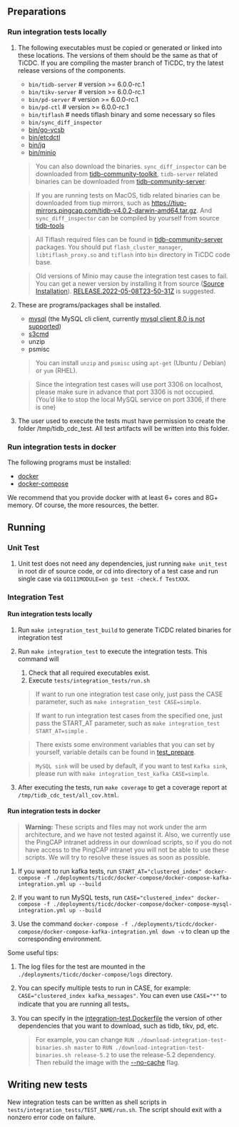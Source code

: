 ## Preparations

### Run integration tests locally

1. The following executables must be copied or generated or linked into these locations. The versions of them should be 
   the same as that of TiCDC. If you are compiling the master branch of TiCDC, try the latest release versions of the 
   components.

   * `bin/tidb-server` # version >= 6.0.0-rc.1
   * `bin/tikv-server` # version >= 6.0.0-rc.1
   * `bin/pd-server`   # version >= 6.0.0-rc.1
   * `bin/pd-ctl`      # version >= 6.0.0-rc.1
   * `bin/tiflash`     # needs tiflash binary and some necessary so files
   * `bin/sync_diff_inspector`
   * [bin/go-ycsb](https://github.com/pingcap/go-ycsb)
   * [bin/etcdctl](https://github.com/etcd-io/etcd/tree/master/etcdctl)
   * [bin/jq](https://stedolan.github.io/jq/)
   * [bin/minio](https://github.com/minio/minio)

   > You can also download the binaries. `sync_diff_inspector` can be downloaded 
   > from [tidb-community-toolkit](https://download.pingcap.org/tidb-community-toolkit-v6.0.0-linux-amd64.tar.gz), 
   > `tidb-server` related binaries can be downloaded 
   > from [tidb-community-server](https://download.pingcap.org/tidb-community-server-v6.0.0-linux-amd64.tar.gz):

   > If you are running tests on MacOS, tidb related binaries can be downloaded from tiup mirrors, such as 
   > https://tiup-mirrors.pingcap.com/tidb-v4.0.2-darwin-amd64.tar.gz. And `sync_diff_inspector` can be compiled by 
   > yourself from source [tidb-tools](https://github.com/pingcap/tidb-tools)
   
   > All Tiflash required files can be found in 
   > [tidb-community-server](https://download.pingcap.org/tidb-community-server-v6.0.0-linux-amd64.tar.gz) packages. 
   > You should put `flash_cluster_manager`, `libtiflash_proxy.so` and `tiflash` into `bin` directory in TiCDC code base.

   > Old versions of Minio may cause the integration test cases to fail. You can get a newer version by installing it from source
   > ([Source Installation](https://github.com/minio/minio#install-from-source)).
   > [RELEASE.2022-05-08T23-50-31Z](https://github.com/minio/minio/releases/tag/RELEASE.2022-05-08T23-50-31Z) is suggested.

3. These are programs/packages shall be installed. 
   * [mysql](https://dev.mysql.com/doc/mysql-installation-excerpt/5.7/en/) (the MySQL cli client,
     currently [mysql client 8.0 is not supported](https://github.com/pingcap/tidb/issues/14021))
   * [s3cmd](https://s3tools.org/download)
   * unzip
   * psmisc
   
   > You can install `unzip` and `psmisc` using `apt-get` (Ubuntu / Debian) or `yum` (RHEL).
   
   > Since the integration test cases will use port 3306 on localhost, please make sure in advance that port 3306 is 
   > not occupied. (You’d like to stop the local MySQL service on port 3306, if there is one)

3. The user used to execute the tests must have permission to create the folder /tmp/tidb_cdc_test. All test artifacts
   will be written into this folder.

### Run integration tests in docker

The following programs must be installed:

* [docker](https://docs.docker.com/get-docker/)
* [docker-compose](https://docs.docker.com/compose/install/)

We recommend that you provide docker with at least 6+ cores and 8G+ memory. Of course, the more resources, the better.

## Running

### Unit Test

1. Unit test does not need any dependencies, just running `make unit_test` in root dir of source code, or cd into
   directory of a test case and run single case via `GO111MODULE=on go test -check.f TestXXX`.

### Integration Test

#### Run integration tests locally

1. Run `make integration_test_build` to generate TiCDC related binaries for integration test

2. Run `make integration_test` to execute the integration tests. This command will

   1. Check that all required executables exist.
   2. Execute `tests/integration_tests/run.sh`

   > If want to run one integration test case only, just pass the CASE parameter, such as `make integration_test CASE=simple`.
   
   > If want to run integration test cases from the specified one, just pass the START_AT parameter, such as `make integration_test START_AT=simple` .

   > There exists some environment variables that you can set by yourself, variable details can be found in [test_prepare](_utils/test_prepare).

   > `MySQL sink` will be used by default, if you want to test `Kafka sink`, please run with `make integration_test_kafka CASE=simple`.

3. After executing the tests, run `make coverage` to get a coverage report at `/tmp/tidb_cdc_test/all_cov.html`.

#### Run integration tests in docker

> **Warning:**
> These scripts and files may not work under the arm architecture,
> and we have not tested against it.
> Also, we currently use the PingCAP intranet address in our download scripts,
> so if you do not have access to the PingCAP intranet you will not be able to use these scripts.
> We will try to resolve these issues as soon as possible.

1. If you want to run kafka tests,
   run `START_AT="clustered_index" docker-compose -f ./deployments/ticdc/docker-compose/docker-compose-kafka-integration.yml up --build`

2. If you want to run MySQL tests,
   run `CASE="clustered_index" docker-compose -f ./deployments/ticdc/docker-compose/docker-compose-mysql-integration.yml up --build`

3. Use the command `docker-compose -f ./deployments/ticdc/docker-compose/docker-compose-kafka-integration.yml down -v`
   to clean up the corresponding environment.

Some useful tips:

1. The log files for the test are mounted in the `./deployments/ticdc/docker-compose/logs` directory.

2. You can specify multiple tests to run in CASE, for example: `CASE="clustered_index kafka_messages"`. You can even
   use `CASE="*"` to indicate that you are running all tests。

3. You can specify in the [integration-test.Dockerfile](../../deployments/ticdc/docker/integration-test.Dockerfile)
   the version of other dependencies that you want to download, such as tidb, tikv, pd, etc.
   > For example, you can change `RUN ./download-integration-test-binaries.sh master` to `RUN ./download-integration-test-binaries.sh release-5.2`
   > to use the release-5.2 dependency.
   > Then rebuild the image with the [--no-cache](https://docs.docker.com/compose/reference/build/) flag.

## Writing new tests

New integration tests can be written as shell scripts in `tests/integration_tests/TEST_NAME/run.sh`. The script should
exit with a nonzero error code on failure.

